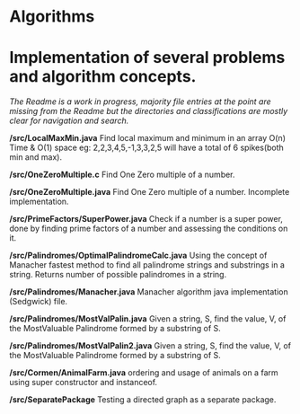 ﻿# Algorithms
<h1>Implementation of several problems and algorithm concepts.</h1>

*The Readme is a work in progress, majority file entries at the point are missing from the Readme but the directories and classifications are mostly clear for navigation and search.*

**/src/LocalMaxMin.java**
Find local maximum and minimum in an array O(n) Time & O(1) space eg: 2,2,3,4,5,-1,3,3,2,5 will have a total of 6 spikes(both min and max).

**/src/OneZeroMultiple.c**
Find One Zero multiple of a number.

**/src/OneZeroMultiple.java**
Find One Zero multiple of a number. Incomplete implementation.

**/src/PrimeFactors/SuperPower.java**
Check if a  number is a super power, done by finding prime factors of a number and assessing the conditions on it.
 
**/src/Palindromes/OptimalPalindromeCalc.java**
Using the concept of Manacher fastest method to find all palindrome strings and substrings in a string. Returns number of possible palindromes in a string.

**/src/Palindromes/Manacher.java**
Manacher algorithm java implementation (Sedgwick) file.

**/src/Palindromes/MostValPalin.java**
Given a string, S, find the value, V, of the MostValuable Palindrome formed by a substring of S.

**/src/Palindromes/MostValPalin2.java**
Given a string, S, find the value, V, of the MostValuable Palindrome formed by a substring of S.

**/src/Cormen/AnimalFarm.java**
ordering and usage of animals on a farm using super constructor and instanceof.

**/src/SeparatePackage**
Testing a directed graph as a separate package.
